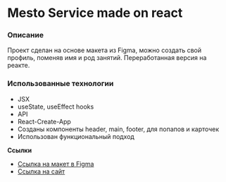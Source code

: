 # Mesto Service made on react

### Описание
Проект сделан на основе макета из Figma, можно создать свой профиль, поменяв имя и род занятий. 
Переработанная версия на реакте.

### Использованные технологии

* JSX
* useState, useEffect hooks
* API
* React-Create-App
* Созданы компоненты header, main, footer, для попапов и карточек
* Использован функциональный подход

**Сcылки**

* [Ссылка на макет в Figma](https://www.figma.com/file/2cn9N9jSkmxD84oJik7xL7/JavaScript.-Sprint-4?node-id=0%3A1)
* [Ссылка на сайт]([https://www.figma.com/file/2cn9N9jSkmxD84oJik7xL7/JavaScript.-Sprint-4?node-id=0%3A1](https://danakun-mesto-react.netlify.app/))
